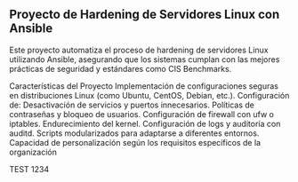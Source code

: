## Proyecto de Hardening de Servidores Linux con Ansible
Este proyecto automatiza el proceso de hardening de servidores Linux utilizando Ansible, asegurando que los sistemas cumplan con las mejores prácticas de seguridad y estándares como CIS Benchmarks.

Características del Proyecto
Implementación de configuraciones seguras en distribuciones Linux (como Ubuntu, CentOS, Debian, etc.).
Configuración de:
Desactivación de servicios y puertos innecesarios.
Políticas de contraseñas y bloqueo de usuarios.
Configuración de firewall con ufw o iptables.
Endurecimiento del kernel.
Configuración de logs y auditoría con auditd.
Scripts modularizados para adaptarse a diferentes entornos.
Capacidad de personalización según los requisitos específicos de la organización


TEST 1234
